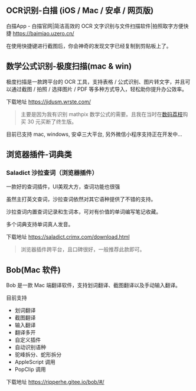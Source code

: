 ## OCR识别-白描 (iOS / Mac / 安卓 / 网页版)

白描App - 白描官网|简洁高效的 OCR 文字识别与文件扫描软件|拍照取字方便快捷
<https://baimiao.uzero.cn/>

在使用快捷键进行截图后，你会神奇的发现文字已经复制到剪贴板上了。

## 数学公式识别-极度扫描(mac & win)

极度扫描是一款跨平台的 OCR 工具，支持表格 / 公式识别、图片转文字，并且可以通过截图 / 拍照 / 选择图片 / PDF 等多种方式导入，轻松助你提升办公效率。

下载地址
<https://jidusm.wrste.com/>

> 主要是因为我有识别 mathpix 数学公式的需要。且我在当时在[数码荔枝](https://store.lizhi.io/)购买 30 元买断了终生版。

目前已支持 mac, windows, 安卓三大平台, 另外微信小程序支持正在开发中...

## 浏览器插件-词典类

### Saladict 沙拉查词（浏览器插件）

一款好的查词插件，UI美观大方，查词功能也很强

虽然主打英文查词，沙拉查词依然对其它语种提供了不错的支持。

沙拉查词内置查词记录和生词本，可对有价值的单词编写笔记收藏。

多个词典支持单词真人发音。

下载地址
 <https://saladict.crimx.com/download.html>

> 浏览器插件跨平台，且口碑很好，一般推荐此款即可。

## Bob(Mac 软件)

Bob 是一款 Mac 端翻译软件，支持划词翻译、截图翻译以及手动输入翻译。

目前支持

* 划词翻译
* 截图翻译
* 输入翻译
* 翻译多开
* 自定义插件
* 自动识别语种
* 驼峰拆分、蛇形拆分
* AppleScript 调用
* PopClip 调用

下载地址
<https://ripperhe.gitee.io/bob/#/>

